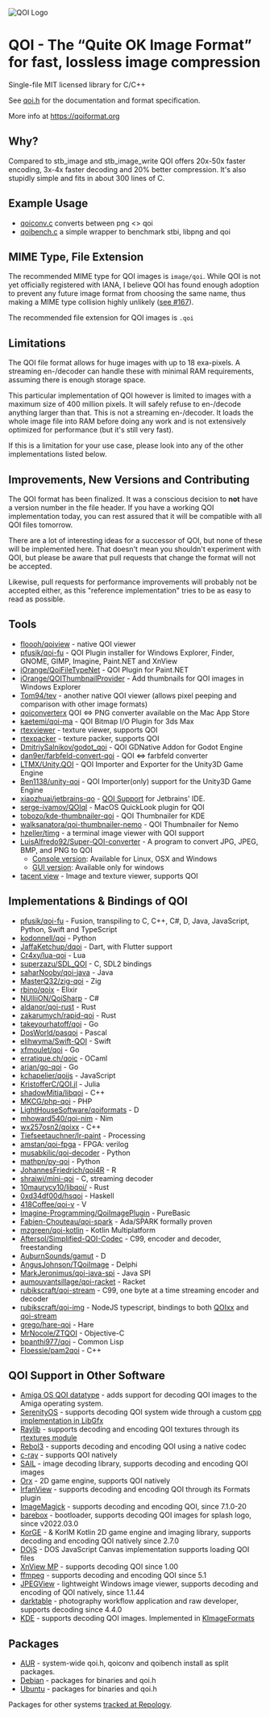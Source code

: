 ![QOI Logo](https://qoiformat.org/qoi-logo.svg)

# QOI - The “Quite OK Image Format” for fast, lossless image compression

Single-file MIT licensed library for C/C++

See [qoi.h](https://github.com/phoboslab/qoi/blob/master/qoi.h) for
the documentation and format specification.

More info at https://qoiformat.org


## Why?

Compared to stb_image and stb_image_write QOI offers 20x-50x faster encoding,
3x-4x faster decoding and 20% better compression. It's also stupidly simple and
fits in about 300 lines of C.


## Example Usage

- [qoiconv.c](https://github.com/phoboslab/qoi/blob/master/qoiconv.c)
converts between png <> qoi
 - [qoibench.c](https://github.com/phoboslab/qoi/blob/master/qoibench.c)
a simple wrapper to benchmark stbi, libpng and qoi


## MIME Type, File Extension

The recommended MIME type for QOI images is `image/qoi`. While QOI is not yet
officially registered with IANA, I believe QOI has found enough adoption to
prevent any future image format from choosing the same name, thus making a 
MIME type collision highly unlikely ([see #167](https://github.com/phoboslab/qoi/issues/167)).

The recommended file extension for QOI images is `.qoi`


## Limitations

The QOI file format allows for huge images with up to 18 exa-pixels. A streaming 
en-/decoder can handle these with minimal RAM requirements, assuming there is 
enough storage space.

This particular implementation of QOI however is limited to images with a 
maximum size of 400 million pixels. It will safely refuse to en-/decode anything
larger than that. This is not a streaming en-/decoder. It loads the whole image
file into RAM before doing any work and is not extensively optimized for 
performance (but it's still very fast).

If this is a limitation for your use case, please look into any of the other 
implementations listed below.


## Improvements, New Versions and Contributing

The QOI format has been finalized. It was a conscious decision to **not** have a
version number in the file header. If you have a working QOI implementation today, 
you can rest assured that it will be compatible with all QOI files tomorrow.

There are a lot of interesting ideas for a successor of QOI, but none of these will 
be implemented here. That doesn't mean you shouldn't experiment with QOI, but please
be aware that pull requests that change the format will not be accepted.

Likewise, pull requests for performance improvements will probably not be accepted
either, as this "reference implementation" tries to be as easy to read as possible.


## Tools

- [floooh/qoiview](https://github.com/floooh/qoiview) - native QOI viewer
- [pfusik/qoi-fu](https://github.com/pfusik/qoi-fu/releases) - QOI Plugin installer for Windows Explorer, Finder, GNOME, GIMP, Imagine, Paint.NET and XnView
- [iOrange/QoiFileTypeNet](https://github.com/iOrange/QoiFileTypeNet/releases) - QOI Plugin for Paint.NET
- [iOrange/QOIThumbnailProvider](https://github.com/iOrange/QOIThumbnailProvider) - Add thumbnails for QOI images in Windows Explorer
- [Tom94/tev](https://github.com/Tom94/tev) - another native QOI viewer (allows pixel peeping and comparison with other image formats)
- [qoiconverterx](https://apps.apple.com/br/app/qoiconverterx/id1602159820) QOI <=> PNG converter available on the Mac App Store
- [kaetemi/qoi-ma](https://github.com/kaetemi/qoi-max) - QOI Bitmap I/O Plugin for 3ds Max
- [rtexviewer](https://raylibtech.itch.io/rtexviewer) - texture viewer, supports QOI
- [rtexpacker](https://raylibtech.itch.io/rtexpacker) - texture packer, supports QOI
- [DmitriySalnikov/godot_qoi](https://github.com/DmitriySalnikov/godot_qoi) - QOI GDNative Addon for Godot Engine
- [dan9er/farbfeld-convert-qoi](https://gitlab.com/dan9er/farbfeld-convert-qoi) - QOI <=> farbfeld converter
- [LTMX/Unity.QOI](https://github.com/LTMX/Unity.QOI) - QOI Importer and Exporter for the Unity3D Game Engine
- [Ben1138/unity-qoi](https://github.com/Ben1138/unity-qoi) - QOI Importer(only) support for the Unity3D Game Engine
- [xiaozhuai/jetbrains-qo](https://github.com/xiaozhuai/jetbrains-qoi) - [QOI Support](https://plugins.jetbrains.com/plugin/19352-qoi-support) for Jetbrains' IDE.
- [serge-ivamov/QOIql](https://github.com/serge-ivamov/QOIql) - MacOS QuickLook plugin for QOI
- [tobozo/kde-thumbnailer-qoi](https://github.com/tobozo/kde-thumbnailer-qoi) - QOI Thumbnailer for KDE
- [walksanatora/qoi-thumbnailer-nemo](https://github.com/walksanatora/qoi-thumbnailer-nemo) - QOI Thumbnailer for Nemo
- [hzeller/timg](https://github.com/hzeller/timg) - a terminal image viewer with QOI support
- [LuisAlfredo92/Super-QOI-converter](https://github.com/LuisAlfredo92/Super-QOI-converter "LuisAlfredo92/Super-QOI-converter") - A program to convert JPG, JPEG, BMP, and PNG to QOI
	- [Console version](https://github.com/LuisAlfredo92/Super-QOI-converter-Console- "Console version"): Available for Linux, OSX and Windows
	- [GUI version](https://github.com/LuisAlfredo92/Super-QOI-converter-GUI- "GUI version"): Available only for windows
- [tacent view](https://github.com/bluescan/tacentview) - Image and texture viewer, supports QOI

## Implementations & Bindings of QOI

- [pfusik/qoi-fu](https://github.com/pfusik/qoi-fu) - Fusion, transpiling to C, C++, C#, D, Java, JavaScript, Python, Swift and TypeScript
- [kodonnell/qoi](https://github.com/kodonnell/qoi) - Python
- [JaffaKetchup/dqoi](https://github.com/JaffaKetchup/dqoi) - Dart, with Flutter support
- [Cr4xy/lua-qoi](https://github.com/Cr4xy/lua-qoi) - Lua
- [superzazu/SDL_QOI](https://github.com/superzazu/SDL_QOI) - C, SDL2 bindings
- [saharNooby/qoi-java](https://github.com/saharNooby/qoi-java) - Java
- [MasterQ32/zig-qoi](https://github.com/MasterQ32/zig-qoi) - Zig
- [rbino/qoix](https://github.com/rbino/qoix) - Elixir
- [NUlliiON/QoiSharp](https://github.com/NUlliiON/QoiSharp) - C#
- [aldanor/qoi-rust](https://github.com/aldanor/qoi-rust) - Rust
- [zakarumych/rapid-qoi](https://github.com/zakarumych/rapid-qoi) - Rust
- [takeyourhatoff/qoi](https://github.com/takeyourhatoff/qoi) - Go
- [DosWorld/pasqoi](https://github.com/DosWorld/pasqoi) - Pascal
- [elihwyma/Swift-QOI](https://github.com/elihwyma/Swift-QOI) - Swift
- [xfmoulet/qoi](https://github.com/xfmoulet/qoi) - Go
- [erratique.ch/qoic](https://erratique.ch/software/qoic) - OCaml
- [arian/go-qoi](https://github.com/arian/go-qoi) - Go
- [kchapelier/qoijs](https://github.com/kchapelier/qoijs) - JavaScript
- [KristofferC/QOI.jl](https://github.com/KristofferC/QOI.jl) - Julia
- [shadowMitia/libqoi](https://github.com/shadowMitia/libqoi) - C++
- [MKCG/php-qoi](https://github.com/MKCG/php-qoi) - PHP
- [LightHouseSoftware/qoiformats](https://github.com/LightHouseSoftware/qoiformats) - D
- [mhoward540/qoi-nim](https://github.com/mhoward540/qoi-nim) - Nim
- [wx257osn2/qoixx](https://github.com/wx257osn2/qoixx) - C++
- [Tiefseetauchner/lr-paint](https://github.com/Tiefseetauchner/lr-paint) - Processing
- [amstan/qoi-fpga](https://github.com/amstan/qoi-fpga) - FPGA: verilog
- [musabkilic/qoi-decoder](https://github.com/musabkilic/qoi-decoder) - Python
- [mathpn/py-qoi](https://github.com/mathpn/py-qoi) - Python
- [JohannesFriedrich/qoi4R](https://github.com/JohannesFriedrich/qoi4R) - R
- [shraiwi/mini-qoi](https://github.com/shraiwi/mini-qoi) - C, streaming decoder
- [10maurycy10/libqoi/](https://github.com/10maurycy10/libqoi/) - Rust
- [0xd34df00d/hsqoi](https://github.com/0xd34df00d/hsqoi) - Haskell
- [418Coffee/qoi-v](https://github.com/418Coffee/qoi-v) - V
- [Imagine-Programming/QoiImagePlugin](https://github.com/Imagine-Programming/QoiImagePlugin) - PureBasic
- [Fabien-Chouteau/qoi-spark](https://github.com/Fabien-Chouteau/qoi-spark) - Ada/SPARK formally proven
- [mzgreen/qoi-kotlin](https://github.com/mzgreen/qoi-kotlin) - Kotlin Multiplatform
- [Aftersol/Simplified-QOI-Codec](https://github.com/Aftersol/Simplified-QOI-Codec) - C99, encoder and decoder, freestanding
- [AuburnSounds/gamut](https://github.com/AuburnSounds/gamut) - D
- [AngusJohnson/TQoiImage](https://github.com/AngusJohnson/TQoiImage) - Delphi
- [MarkJeronimus/qoi-java-spi](https://github.com/MarkJeronimus/qoi-java-spi) - Java SPI
- [aumouvantsillage/qoi-racket](https://github.com/aumouvantsillage/qoi-racket) - Racket
- [rubikscraft/qoi-stream](https://github.com/rubikscraft/qoi-stream) - C99, one byte at a time streaming encoder and decoder
- [rubikscraft/qoi-img](https://github.com/rubikscraft/qoi-img) - NodeJS typescript, bindings to both [QOIxx](https://github.com/wx257osn2/qoixx) and [qoi-stream](https://github.com/rubikscraft/qoi-stream)
- [grego/hare-qoi](https://git.sr.ht/~grego/hare-qoi) - Hare
- [MrNocole/ZTQOI](https://github.com/MrNocole/ZTQOI) - Objective-C
- [bpanthi977/qoi](https://github.com/bpanthi977/qoi) - Common Lisp
- [Floessie/pam2qoi](https://github.com/Floessie/pam2qoi) - C++

## QOI Support in Other Software

- [Amiga OS QOI datatype](https://github.com/dgaw/qoi-datatype) - adds support for decoding QOI images to the Amiga operating system.
- [SerenityOS](https://github.com/SerenityOS/serenity) - supports decoding QOI system wide through a custom [cpp implementation in LibGfx](https://github.com/SerenityOS/serenity/blob/master/Userland/Libraries/LibGfx/QOILoader.h)
- [Raylib](https://github.com/raysan5/raylib) - supports decoding and encoding QOI textures through its [rtextures module](https://github.com/raysan5/raylib/blob/master/src/rtextures.c)
- [Rebol3](https://github.com/Oldes/Rebol3/issues/39) - supports decoding and encoding QOI using a native codec
- [c-ray](https://github.com/vkoskiv/c-ray) - supports QOI natively
- [SAIL](https://sail.software) - image decoding library, supports decoding and encoding QOI images
- [Orx](https://github.com/orx/orx) - 2D game engine, supports QOI natively
- [IrfanView](https://www.irfanview.com) - supports decoding and encoding QOI through its Formats plugin
- [ImageMagick](https://github.com/ImageMagick/ImageMagick) - supports decoding and encoding QOI, since 7.1.0-20
- [barebox](https://barebox.org) - bootloader, supports decoding QOI images for splash logo, since v2022.03.0
- [KorGE](https://korge.org) - & KorIM Kotlin 2D game engine and imaging library, supports decoding and encoding QOI natively since 2.7.0
- [DOjS](https://github.com/SuperIlu/DOjS) - DOS JavaScript Canvas implementation supports loading QOI files
- [XnView MP](https://www.xnview.com/en/xnviewmp/) - supports decoding QOI since 1.00
- [ffmpeg](https://ffmpeg.org/) - supports decoding and encoding QOI since 5.1
- [JPEGView](https://github.com/sylikc/jpegview) - lightweight Windows image viewer, supports decoding and encoding of QOI natively, since 1.1.44
- [darktable](https://github.com/darktable-org/darktable) - photography workflow application and raw developer, supports decoding since 4.4.0
- [KDE](https://kde.org) - supports decoding QOI images. Implemented in [KImageFormats](https://invent.kde.org/frameworks/kimageformats)

## Packages

- [AUR](https://aur.archlinux.org/pkgbase/qoi-git/) - system-wide qoi.h, qoiconv and qoibench install as split packages.
- [Debian](https://packages.debian.org/bookworm/source/qoi) - packages for binaries and qoi.h
- [Ubuntu](https://launchpad.net/ubuntu/+source/qoi) - packages for binaries and qoi.h

Packages for other systems [tracked at Repology](https://repology.org/project/qoi/versions).

